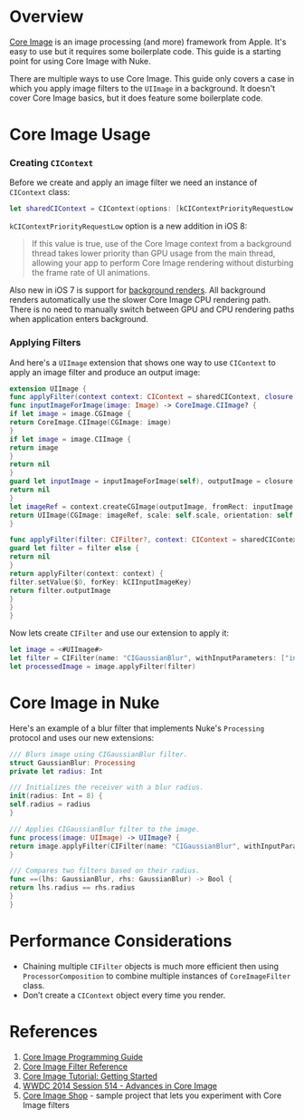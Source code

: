 # Overview

[Core Image](https://developer.apple.com/library/mac/documentation/GraphicsImaging/Conceptual/CoreImaging/ci_intro/ci_intro.html) is an image processing (and more) framework from Apple. It's easy to use but it requires some boilerplate code. This guide is a starting point for using Core Image with Nuke.

There are multiple ways to use Core Image. This guide only covers a case in which you apply image filters to the `UIImage` in a background. It doesn't cover Core Image basics, but it does feature some boilerplate code.

# Core Image Usage

### Creating `CIContext`

Before we create and apply an image filter we need an instance of `CIContext` class:

```swift
let sharedCIContext = CIContext(options: [kCIContextPriorityRequestLow: true])
```

`kCIContextPriorityRequestLow` option is a new addition in iOS 8:

> If this value is true, use of the Core Image context from a background thread takes lower priority than GPU usage from the main thread, allowing your app to perform Core Image rendering without disturbing the frame rate of UI animations.

Also new in iOS 7 is support for [background renders](http://asciiwwdc.com/2014/sessions/514). All background renders automatically use the slower Core Image CPU rendering path. There is no need to manually switch between GPU and CPU rendering paths when application enters background.

### Applying Filters

And here's a `UIImage` extension that shows one way to use `CIContext` to apply an image filter and produce an  output image:

```swift
extension UIImage {
func applyFilter(context context: CIContext = sharedCIContext, closure: CoreImage.CIImage -> CoreImage.CIImage?) -> UIImage? {
func inputImageForImage(image: Image) -> CoreImage.CIImage? {
if let image = image.CGImage {
return CoreImage.CIImage(CGImage: image)
}
if let image = image.CIImage {
return image
}
return nil
}
guard let inputImage = inputImageForImage(self), outputImage = closure(inputImage) else {
return nil
}
let imageRef = context.createCGImage(outputImage, fromRect: inputImage.extent)
return UIImage(CGImage: imageRef, scale: self.scale, orientation: self.imageOrientation)
}

func applyFilter(filter: CIFilter?, context: CIContext = sharedCIContext) -> UIImage? {
guard let filter = filter else {
return nil
}
return applyFilter(context: context) {
filter.setValue($0, forKey: kCIInputImageKey)
return filter.outputImage
}
}
}
```

Now lets create `CIFilter` and use our extension to apply it:

```swift
let image = <#UIImage#>
let filter = CIFilter(name: "CIGaussianBlur", withInputParameters: ["inputRadius" : 10.0])
let processedImage = image.applyFilter(filter)
```

# Core Image in Nuke

Here's an example of a blur filter that implements Nuke's `Processing` protocol and uses our new extensions:

```swift
/// Blurs image using CIGaussianBlur filter.
struct GaussianBlur: Processing 
private let radius: Int

/// Initializes the receiver with a blur radius.
init(radius: Int = 8) {
self.radius = radius
}

/// Applies CIGaussianBlur filter to the image.
func process(image: UIImage) -> UIImage? {
return image.applyFilter(CIFilter(name: "CIGaussianBlur", withInputParameters: ["inputRadius" : radius]))
}

/// Compares two filters based on their radius.
func ==(lhs: GaussianBlur, rhs: GaussianBlur) -> Bool {
return lhs.radius == rhs.radius
}
}
```

# Performance Considerations

- Chaining multiple `CIFilter` objects is much more efficient then using `ProcessorComposition` to combine multiple instances of `CoreImageFilter` class.
- Don’t create a `CIContext` object every time you render.

# References

1. [Core Image Programming Guide](https://developer.apple.com/library/ios/documentation/GraphicsImaging/Conceptual/CoreImaging/ci_intro/ci_intro.html)
2. [Core Image Filter Reference](https://developer.apple.com/library/prerelease/ios/documentation/GraphicsImaging/Reference/CoreImageFilterReference/index.html)
3. [Core Image Tutorial: Getting Started](http://www.raywenderlich.com/76285/beginning-core-image-swift)
4. [WWDC 2014 Session 514 - Advances in Core Image](http://asciiwwdc.com/2014/sessions/514)
5. [Core Image Shop](https://github.com/rFlex/CoreImageShop) - sample project that lets you experiment with Core Image filters

